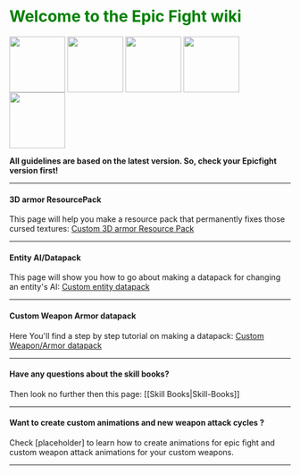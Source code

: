 # <span style="color:green;"> Welcome to the Epic Fight wiki </span>


<a href="https://discord.gg/y8cvFcX5Mn"><img src="https://user-images.githubusercontent.com/77132244/215569809-72b0b590-3170-423c-8ff2-83b1ce115245.png" align="center" height="100" width="100" ></a> <a href="https://www.curseforge.com/minecraft/mc-mods/epic-fight-mod"><img src="https://user-images.githubusercontent.com/77132244/215672568-a4e283aa-73ab-4fbd-8fa3-83cba96a4bfb.png" align="center" height="100" width="100" ></a>
<a href="https://www.youtube.com/channel/UC_3xgcAeOdYQZO-BcV9g38g"><img src="https://user-images.githubusercontent.com/77132244/215672618-c51acbef-4f13-42a7-8a81-4be22f9b3d95.png" align="center" height="100" width="100" ></a>
<a href="https://github.com/Yesssssman/epicfightmod"><img src="https://user-images.githubusercontent.com/77132244/216463609-5c9a2fc2-b714-4b4b-8bb9-c87b58f253f4.png" align="center" height="100" width="100" ></a> <a href="https://www.patreon.com/bePatron?u=53051224"><img src="https://user-images.githubusercontent.com/77132244/216463674-d6a3b048-f0d5-4555-a3c1-1426aedb1050.png" align="center" height="100" width="100" ></a>
<br>     

**All guidelines are based on the latest version. So, check your Epicfight version first!**<br>  
***
  
#### 3D armor ResourcePack

This page will help you make a resource pack that permanently fixes those cursed textures: [Custom 3D armor Resource Pack](armor/page1)

***

#### Entity AI/Datapack

This page will show you how to go about making a datapack for changing an entity's AI: [Custom entity datapack](guides/page1)
***

#### Custom Weapon Armor datapack

Here You'll find a step by step tutorial on making a datapack: [Custom Weapon/Armor datapack](guides/page2)

***

#### Have any questions about the skill books?

Then look no further then this page: [[Skill Books|Skill-Books]]

***

#### Want to create custom animations and new weapon attack cycles ?

Check [placeholder] to learn how to create animations for epic fight and custom weapon attack animations for your custom weapons.

***
